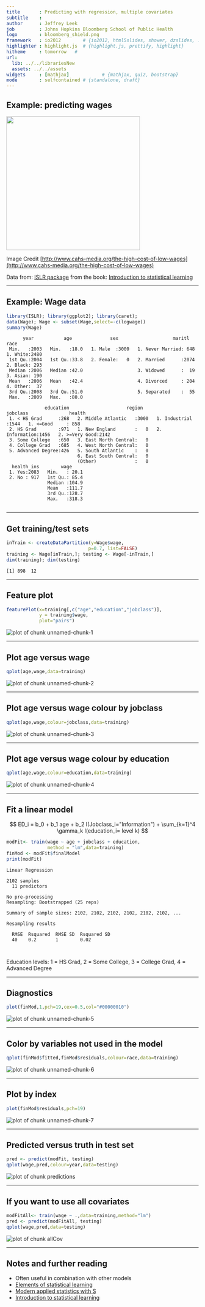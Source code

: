 ```yaml
---
title       : Predicting with regression, multiple covariates
subtitle    : 
author      : Jeffrey Leek
job         : Johns Hopkins Bloomberg School of Public Health
logo        : bloomberg_shield.png
framework   : io2012        # {io2012, html5slides, shower, dzslides, ...}
highlighter : highlight.js  # {highlight.js, prettify, highlight}
hitheme     : tomorrow   # 
url:
  lib: ../../librariesNew
  assets: ../../assets
widgets     : [mathjax]            # {mathjax, quiz, bootstrap}
mode        : selfcontained # {standalone, draft}
---
```







## Example: predicting wages

<img class=center src=../../assets/img/08_PredictionAndMachineLearning/wages.jpg height=350>

Image Credit [http://www.cahs-media.org/the-high-cost-of-low-wages](http://www.cahs-media.org/the-high-cost-of-low-wages)

Data from: [ISLR package](http://cran.r-project.org/web/packages/ISLR) from the book: [Introduction to statistical learning](http://www-bcf.usc.edu/~gareth/ISL/)



---

## Example: Wage data


```r
library(ISLR); library(ggplot2); library(caret);
data(Wage); Wage <- subset(Wage,select=-c(logwage))
summary(Wage)
```

```
      year           age              sex                    maritl           race     
 Min.   :2003   Min.   :18.0   1. Male  :3000   1. Never Married: 648   1. White:2480  
 1st Qu.:2004   1st Qu.:33.8   2. Female:   0   2. Married      :2074   2. Black: 293  
 Median :2006   Median :42.0                    3. Widowed      :  19   3. Asian: 190  
 Mean   :2006   Mean   :42.4                    4. Divorced     : 204   4. Other:  37  
 3rd Qu.:2008   3rd Qu.:51.0                    5. Separated    :  55                  
 Max.   :2009   Max.   :80.0                                                           
                                                                                       
              education                     region               jobclass               health    
 1. < HS Grad      :268   2. Middle Atlantic   :3000   1. Industrial :1544   1. <=Good     : 858  
 2. HS Grad        :971   1. New England       :   0   2. Information:1456   2. >=Very Good:2142  
 3. Some College   :650   3. East North Central:   0                                              
 4. College Grad   :685   4. West North Central:   0                                              
 5. Advanced Degree:426   5. South Atlantic    :   0                                              
                          6. East South Central:   0                                              
                          (Other)              :   0                                              
  health_ins        wage      
 1. Yes:2083   Min.   : 20.1  
 2. No : 917   1st Qu.: 85.4  
               Median :104.9  
               Mean   :111.7  
               3rd Qu.:128.7  
               Max.   :318.3  
                              
```




---

## Get training/test sets


```r
inTrain <- createDataPartition(y=Wage$wage,
                              p=0.7, list=FALSE)
training <- Wage[inTrain,]; testing <- Wage[-inTrain,]
dim(training); dim(testing)
```

```
[1] 898  12
```




---

## Feature plot


```r
featurePlot(x=training[,c("age","education","jobclass")],
            y = training$wage,
            plot="pairs")
```

<div class="rimage center"><img src="fig/unnamed-chunk-1.png" title="plot of chunk unnamed-chunk-1" alt="plot of chunk unnamed-chunk-1" class="plot" /></div>



---

## Plot age versus wage



```r
qplot(age,wage,data=training)
```

<div class="rimage center"><img src="fig/unnamed-chunk-2.png" title="plot of chunk unnamed-chunk-2" alt="plot of chunk unnamed-chunk-2" class="plot" /></div>



---

## Plot age versus wage colour by jobclass



```r
qplot(age,wage,colour=jobclass,data=training)
```

<div class="rimage center"><img src="fig/unnamed-chunk-3.png" title="plot of chunk unnamed-chunk-3" alt="plot of chunk unnamed-chunk-3" class="plot" /></div>



---

## Plot age versus wage colour by education



```r
qplot(age,wage,colour=education,data=training)
```

<div class="rimage center"><img src="fig/unnamed-chunk-4.png" title="plot of chunk unnamed-chunk-4" alt="plot of chunk unnamed-chunk-4" class="plot" /></div>


---

## Fit a linear model 

$$ ED_i = b_0 + b_1 age + b_2 I(Jobclass_i="Information") + \sum_{k=1}^4 \gamma_k I(education_i= level k) $$


```r
modFit<- train(wage ~ age + jobclass + education,
               method = "lm",data=training)
finMod <- modFit$finalModel
print(modFit)
```

```
Linear Regression 

2102 samples
  11 predictors

No pre-processing
Resampling: Bootstrapped (25 reps) 

Summary of sample sizes: 2102, 2102, 2102, 2102, 2102, 2102, ... 

Resampling results

  RMSE  Rsquared  RMSE SD  Rsquared SD
  40    0.2       1        0.02       

 
```


Education levels: 1 = HS Grad, 2 = Some College, 3 = College Grad, 4 = Advanced Degree

---

## Diagnostics


```r
plot(finMod,1,pch=19,cex=0.5,col="#00000010")
```

<div class="rimage center"><img src="fig/unnamed-chunk-5.png" title="plot of chunk unnamed-chunk-5" alt="plot of chunk unnamed-chunk-5" class="plot" /></div>



---

## Color by variables not used in the model 


```r
qplot(finMod$fitted,finMod$residuals,colour=race,data=training)
```

<div class="rimage center"><img src="fig/unnamed-chunk-6.png" title="plot of chunk unnamed-chunk-6" alt="plot of chunk unnamed-chunk-6" class="plot" /></div>


---

## Plot by index


```r
plot(finMod$residuals,pch=19)
```

<div class="rimage center"><img src="fig/unnamed-chunk-7.png" title="plot of chunk unnamed-chunk-7" alt="plot of chunk unnamed-chunk-7" class="plot" /></div>



---

## Predicted versus truth in test set


```r
pred <- predict(modFit, testing)
qplot(wage,pred,colour=year,data=testing)
```

<div class="rimage center"><img src="fig/predictions.png" title="plot of chunk predictions" alt="plot of chunk predictions" class="plot" /></div>


---

## If you want to use all covariates


```r
modFitAll<- train(wage ~ .,data=training,method="lm")
pred <- predict(modFitAll, testing)
qplot(wage,pred,data=testing)
```

<div class="rimage center"><img src="fig/allCov.png" title="plot of chunk allCov" alt="plot of chunk allCov" class="plot" /></div>



---

## Notes and further reading

* Often useful in combination with other models 
* [Elements of statistical learning](http://www-stat.stanford.edu/~tibs/ElemStatLearn/)
* [Modern applied statistics with S](http://www.amazon.com/Modern-Applied-Statistics-W-N-Venables/dp/0387954570)
* [Introduction to statistical learning](http://www-bcf.usc.edu/~gareth/ISL/)
